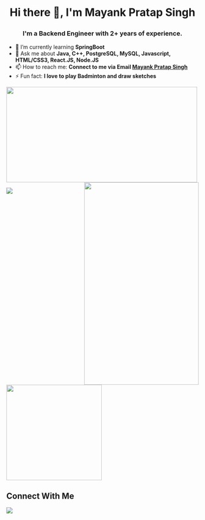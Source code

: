 # <p align="center"> Hi there 👋, I'm Mayank Pratap Singh </p>
</hr>

### <p align="center"> I'm a Backend Engineer with 2+ years of experience.</p>


- 🌱 I’m currently learning <b> SpringBoot </b>
- 💬 Ask me about <b>Java, C++, PostgreSQL, MySQL, Javascript, HTML/CSS3, React.JS, Node.JS</b>
- 📫 How to reach me: <b>Connect to me via Email [Mayank Pratap Singh](mailto:itsmayankhere24@gmail.com.com?subject=[GitHub]%20Source%20Han%20Sans)</b>
- ⚡ Fun fact: <b> I love to play Badminton and draw sketches </b>

<p>
    <img height=250 width = 500 src="https://github-readme-stats-sigma-five.vercel.app/api?username=mynkprtp&show_icons=true&theme=midnight-purple">
   <img height = 530 width= 300 align = right src = "https://user-images.githubusercontent.com/50004633/134461687-7281df45-15a4-47dd-8df4-15a2319d2001.gif">
  
</p>
<img src="https://komarev.com/ghpvc/?username=mynkprtp&label=PROFILE+VIEWS&base=200">
<img height=250 src="https://github-readme-stats-sigma-five.vercel.app/api/top-langs/?username=mynkprtp&show_icons=true&theme=radical"/>


## Connect With Me

<a href="https://www.linkedin.com/in/mynkprtp/"><img src="https://img.icons8.com/fluent/48/000000/linkedin.png"/></a>

<!--
**mynkprtp/mynkprtp** is a ✨ _special_ ✨ repository because its `README.md` (this file) appears on your GitHub profile.

Here are some ideas to get you started:

- 🔭 I’m currently working on ...
- 🌱 I’m currently learning ...
- 👯 I’m looking to collaborate on ...
- 🤔 I’m looking for help with ...
- 💬 Ask me about ...
- 📫 How to reach me: ...
- 😄 Pronouns: ...
- ⚡ Fun fact: ...
-->
